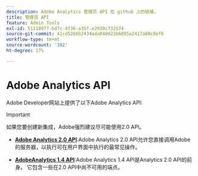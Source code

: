 ```yaml
---
description: Adobe Analytics 管理员 API 在 github 上的链接。
title: 管理员 API
feature: Admin Tools
exl-id: 51118977-bd7c-4f36-a35f-e2930c732574
source-git-commit: 41cd5266b2434ada040d21b6095a2417a80c0ef0
workflow-type: tm+mt
source-wordcount: '102'
ht-degree: 17%

---
```


# Adobe Analytics API

Adobe Developer网站上提供了以下Adobe Analytics API:

>[!IMPORTANT]
>
>如果您要创建新集成，Adobe强烈建议尽可能使用2.0 API。


* [**Adobe Analytics 2.0 API**](https://developer.adobe.com/analytics-apis/docs/2.0/):Adobe Analytics 2.0 API允许您直接调用Adobe的服务器，以执行可在用户界面中执行的最常见操作。

* [**AdobeAnalytics 1.4 API**](https://developer.adobe.com/analytics-apis/docs/1.4/):Adobe Analytics 1.4 API是Analytics 2.0 API的前身。 它包含一些在2.0 API中尚不可用的端点。

